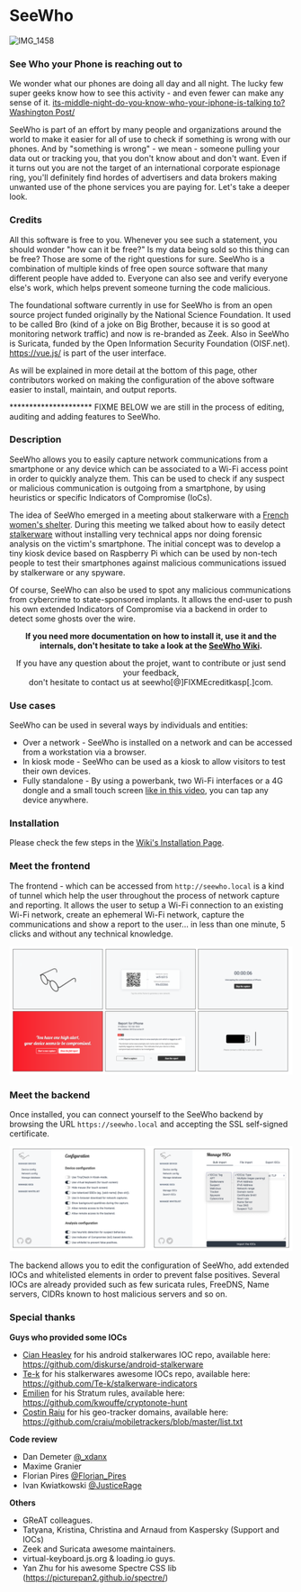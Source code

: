 # SeeWho

![IMG_1458](https://user-images.githubusercontent.com/655557/116790919-eb004300-aa84-11eb-94e5-707f02197710.JPG)

### See Who your Phone is reaching out to

We wonder what our phones are doing all day and all night. The lucky few super geeks know how to see this activity - and even fewer can make any sense of it. [its-middle-night-do-you-know-who-your-iphone-is-talking to? Washington Post/](https://www.washingtonpost.com/technology/2019/05/28/its-middle-night-do-you-know-who-your-iphone-is-talking/)

SeeWho is part of an effort by many people and organizations around the world to make it easier for all of use to check if something is wrong with our phones. And by "something is wrong" - we mean - someone pulling your data out or tracking you, that you don't know about and don't want. Even if it turns out you are not the target of an international corporate espionage ring, you'll definitely find hordes of advertisers and data brokers making unwanted use of the phone services you are paying for. Let's take a deeper look.

### Credits

All this software is free to you. Whenever you see such a statement, you should wonder "how can it be free?" Is my data being sold so this thing can be free? Those are some of the right questions for sure. SeeWho is a combination of multiple kinds of free open source software that many different people have added to. Everyone can also see and verify everyone else's work, which helps prevent someone turning the code malicious.

The foundational software currently in use for SeeWho is from an open source project funded originally by the National Science Foundation. It used to be called Bro (kind of a joke on Big Brother, because it is so good at monitoring network traffic) and now is re-branded as Zeek. Also in SeeWho is Suricata, funded by the Open Information Security Foundation (OISF.net). https://vue.js/ is part of the user interface. 

As will be explained in more detail at the bottom of this page, other contributors worked on making the configuration of the above software easier to install, maintain, and output reports. 

********************* FIXME BELOW we are still in the process of editing, auditing and adding features to SeeWho.

### Description

SeeWho allows you to easily capture network communications from a smartphone or any device which can be associated to a Wi-Fi access point in order to quickly analyze them. This can be used to check if any suspect or malicious communication is outgoing from a smartphone, by using heuristics or specific Indicators of Compromise (IoCs).

The idea of SeeWho emerged in a meeting about stalkerware with a [French women's shelter](https://www.centre-hubertine-auclert.fr). During this meeting we talked about how to easily detect [stalkerware](https://stopstalkerware.org/) without installing very technical apps nor doing forensic analysis on the victim's smartphone. The initial concept was to develop a tiny kiosk device based on Raspberry Pi which can be used by non-tech people to test their smartphones against malicious communications issued by stalkerware or any spyware.

Of course, SeeWho can also be used to spot any malicious communications from cybercrime to state-sponsored implants. It allows the end-user to push his own extended Indicators of Compromise via a backend in order to detect some ghosts over the wire.

<p align="center"><strong>If you need more documentation on how to install it, use it and the internals, don't hesitate to take a look at the <a href="https://github.com/KasperskyLab/SeeWho/wiki">SeeWho Wiki</a>.</strong></p>

<p align="center">If you have any question about the projet, want to contribute or just send your feedback, <br />don't hesitate to contact us at seewho[@]FIXMEcreditkasp[.]com.</p>

### Use cases

SeeWho can be used in several ways by individuals and entities:

- Over a network - SeeWho is installed on a network and can be accessed from a workstation via a browser.
- In kiosk mode - SeeWho can be used as a kiosk to allow visitors to test their own devices.
- Fully standalone - By using a powerbank, two Wi-Fi interfaces or a 4G dongle and a small touch screen [like in this video](https://twitter.com/felixaime/status/1331535790392946689), you can tap any device anywhere.

### Installation

Please check the few steps in the [Wiki's Installation Page](https://github.com/KasperskyLab/SeeWho/wiki/SeeWho-installation). 

### Meet the frontend

The frontend - which can be accessed from `http://seewho.local` is a kind of tunnel which help the user throughout the process of network capture and reporting. It allows the user to setup a Wi-Fi connection to an existing Wi-Fi network, create an ephemeral Wi-Fi network, capture the communications and show a report to the user... in less than one minute, 5 clicks and without any technical knowledge. 

![Frontend](/assets/frontend.png)

### Meet the backend

Once installed, you can connect yourself to the SeeWho backend by browsing the URL `https://seewho.local` and accepting the SSL self-signed certificate. 

![Backend](/assets/backend.png)

The backend allows you to edit the configuration of SeeWho, add extended IOCs and whitelisted elements in order to prevent false positives. Several IOCs are already provided such as few suricata rules, FreeDNS, Name servers, CIDRs known to host malicious servers and so on.

### Special thanks

**Guys who provided some IOCs**
- [Cian Heasley](https://twitter.com/nscrutables) for his android stalkerwares IOC repo, available here: https://github.com/diskurse/android-stalkerware
- [Te-k](https://twitter.com/tenacioustek) for his stalkerwares awesome IOCs repo, available here: https://github.com/Te-k/stalkerware-indicators
- [Emilien](https://twitter.com/__Emilien__) for his Stratum rules, available here: https://github.com/kwouffe/cryptonote-hunt
- [Costin Raiu](https://twitter.com/craiu) for his geo-tracker domains, available here: https://github.com/craiu/mobiletrackers/blob/master/list.txt

**Code review**
- Dan Demeter [@_xdanx](https://twitter.com/_xdanx)
- Maxime Granier
- Florian Pires [@Florian_Pires](https://twitter.com/Florian_Pires)
- Ivan Kwiatkowski [@JusticeRage](https://twitter.com/JusticeRage)

**Others**
- GReAT colleagues.
- Tatyana, Kristina, Christina and Arnaud from Kaspersky (Support and IOCs)
- Zeek and Suricata awesome maintainers.
- virtual-keyboard.js.org & loading.io guys.
- Yan Zhu for his awesome Spectre CSS lib (https://picturepan2.github.io/spectre/)
